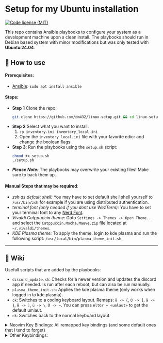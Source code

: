 # Setup for my Ubuntu installation

[![Code license (MIT)](https://img.shields.io/badge/License-MIT-yellow.svg)](https://github.com/dm432/post-install/blob/master/LICENSE)

This repo contains Ansible playbooks to configure your system as a development machine upon a clean install. The
playbooks should run in Debian based system with minor modifications but was only tested with __Ubuntu 24.04__.

## 🔧 How to use

#### Prerequisites:

- [Ansible](https://github.com/ansible/ansible): `sudo apt install ansible`

#### Steps:

- **Step 1** Clone the repo:
  ```bash
  git clone https://github.com/dm432/linux-setup.git && cd linux-setup
  ```
- **Step 2** Select what you want to install:
    1. `cp inventory.ini inventory_local.ini`
    2. Open the `inventory_local.ini` file with your favorite edior and change the boolean flags.
- **Step 3**: Run the playbooks using the `setup.sh` script:
  ```bash
  chmod +x setup.sh
  ./setup.sh
  ```
- **_Please Note:_** The playbooks may overwrite your existing files! Make sure to back them up.

#### Manual Steps that may be required:

- _zsh as default shell:_ You may have to set default shell shell yourself to `/usr/bin/zsh` for example if you are
  using distributed authentication.
- _terminal font (only needed if you dont use WezTerm):_ You have to set your terminal font to
  any [Nerd Font](https://www.nerdfonts.com/).
- _Vivaldi Catppuccin theme:_ Goto `Settings -> Themes -> Open Theme...` and select the `Catppuccin.Mocha.Mauve.zip`
  file located at `~/.vivaldi/themes`.
- _KDE Plasma theme:_ To apply the theme, login to kde plasma and run the following
  script: `/usr/local/bin/plasma_theme_init.sh`.

---

## 📖 Wiki

Usefull scripts that are added by the playbooks:

- `discord_update.sh`: Checks for a newer version and updates the discord app if needed. Is run after each reboot, but
  can also be run manually.
- `plasma_theme_init.sh`: Applies the kde plasma theme (only works when logged in to kde plasma).
- `ck`: Switches to a coding keyboard layout. Remaps: `ö -> {`, `Ö -> [`, `ä -> }`, `Ä -> ]`, `ü -> \`, `Ü -> ~`. You can press `AltGr + <umlaut>` to get the default umlaut.
- `nk`: Switches back to the normal keyboard layout.

<details>
  <summary>Neovim Key Bindings: All remapped key bindings (and some default ones that I tend to forget)</summary>


__IntelliJ Note:__ The playbook will create the `.ideavimrc` file in the users home directory to use with
IntelliJ's `IdeaVim` plugin. See below for supported keybindings.

| Action                                          | Key             | IdeaVim                          |
|-------------------------------------------------|-----------------|----------------------------------|
| Exit insert mode                                | `jk`            | ✅                                |
| Vertical split                                  | `Leader + i`    | ✅                                |
| Horizontal split                                | `Leader + u`    | ✅                                |
| Move half page screen *up*                      | `Ctrl + u`      | ✅                                |
| Move half page screen *down*                    | `Ctrl + d`      | ✅                                |
| Copy to system clipboard (`"+` register)*       | `Space + y`     | ✅                                |
| Paste from system clipboard (`"+` register)*    | `Space + p`     | ✅                                |
| Delete to void register (delete without cutting)| `Space + d`     | ✅                                |
| *Clear* Search Highlight                        | `Space + c`     | ✅                                |
| *Project View*: Open                            | `Space + pv`    | ✅ (`NerdTree` plugin)            |
| *Project View*: Create file/folder              | `a`             | ❌                                |
| *Project View*: Delete file/folder              | `d`             | ❌                                |
| *Project View*: Cut file/folder                 | `c`             | ❌                                |
| *Project View*: Copy file/folder                | `c`             | ❌                                |
| *Project View*: Paste file/folder               | `p`             | ❌                                |
| *Project View*: Copy absolute file path         | `g + y`         | ❌                                |
| Find file in project (*Project Find*)           | `Space + pf`    | ✅                                |
| Find file in git repository                     | `Ctrl + p`      | ❌                                |
| Search for word under cursor in project files   | `Space + pws`   | ❌                                |
| Search for Word under cursor in project files   | `Space + pWs`   | ❌                                |
| Search text in project files (*Project Search*) | `Space + ps`    | ✅                                |
| Search for neovim help tags (*Vim Help*)        | `Space + vh`    | ❌                                |
| Autocomplete: Open                              | `Ctrl + Space`  | ✅                                |
| Autocomplete: Previous                          | `Ctrl + p`      | ❌                                |
| Autocomplete: Next                              | `Ctrl + n`      | ❌                                |
| Autocomplete: Confirm                           | `Ctrl + y`      | ❌                                |
| Undo Tree: Toggle menu                          | `Space + r`     | ❌                                |
| *Harpoon*: Toggle quick menu                    | `Space + h`     | ❌                                |
| Harpoon: Add file                               | `Space + a`     | ❌                                |
| Harpoon: Jump to file 1                         | `Ctrl + 1`      | ❌                                |
| Harpoon: Jump to file 2                         | `Ctrl + 2`      | ❌                                |
| Harpoon: Jump to file 3                         | `Ctrl + 3`      | ❌                                |
| Harpoon: Jump to file 4                         | `Ctrl + 4`      | ❌                                |
| Fugitive: *Git* status                          | `Space + g`     | ⚠️ (version control tool window) | 
| lsp: *Goto Definition*                          | `gd`            | ✅                                |
| lsp: Open hover window                          | `K`             | ✅                                |
| lsp: *Rename*                                   | `Space + lrn`   | ✅                                |
| lsp: *Code action*                              | `Space + lca`   | ⚠️ (Intention actions window)    |
| lsp: *Open references*                          | `Space + lor`   | ✅                                |
| lsp: *Open floating* window (warnings/errors)   | `Space + lof`   | ✅                                |
| List *buffers*                                  | `Space + b`     | ❌                                |
| *Next* buffer                                   | `Ctrl + n`      | ✅                                |
| Previous buffer                                 | `Ctrl + m`      | ✅                                |
| Jump to buffer                                  | `Meta + number` | ✅                                |
| Conform: Trigger formatting                     | `Space + l`     | ✅                                |
| Open Mason menu                                 | `:Mason`        | ❌                                |
| LaTex: Start *compiler*                         | `Space + ltc`   | ❌                                |
| LaTex: Open PDF *view*                          | `Space + ltv`   | ❌                                |

*: Make sure have a working clipboard provider. See `:help clipboard` and `:checkhealth clipboard`.  

</details>

<details>
  <summary>Other Keybindings:</summary>

| Action                                | Key              |
|---------------------------------------|------------------|
| WezTerm: Toogle fullscreen            | `Ctrl + f`       |
| WezTerm: Open Emoji picker            | `Ctrl +  U`      |
| Tmux: Leader key                      | `Ctrl + Space`   |
| Tmux: Vertical split                  | `Leader + i`     |
| Tmux: Horizontal split                | `Leader + u`     |
| Tmux/Neovim: Navigate between windows | `Ctrl + h/j/k/l` |
| Tmux: Create window                   | `Leader + c`     |
| Tmux: *Next* window                   | `Leader + n`     |
| Tmux: Previous window                 | `Leader + m`     |
| fzf: Paste file/folder to cmd line    | `Ctrl + t`       |
| fzf: Paste from history to cmd line   | `Ctrl + r`       |
| fzf: Cd into selected directory       | `Alt + c`        |

</details>
 
